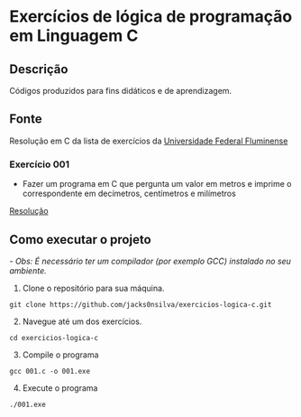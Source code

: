 # Exercícios de lógica de programação em Linguagem C

## Descrição

Códigos produzidos para fins didáticos e de aprendizagem.

## Fonte

Resolução em C da lista de exercícios da [Universidade Federal Fluminense](https://www.telecom.uff.br/~marcos/protocolos/www.cic.unb.br/docentes/jacobi/Extensao/ListaExerc.pdf)

### Exercício 001

- Fazer um programa em C que pergunta um valor em metros e imprime o
  correspondente em decímetros, centímetros e milímetros

[Resolução](001.c)

## Como executar o projeto

_- Obs: É necessário ter um compilador (por exemplo GCC) instalado no seu ambiente._

1. Clone o repositório para sua máquina.

```shell
git clone https://github.com/jacks0nsilva/exercicios-logica-c.git
```

2. Navegue até um dos exercícios.

```shell
cd exercicios-logica-c
```

3. Compile o programa

```shell
gcc 001.c -o 001.exe
```

4. Execute o programa

```shell
./001.exe
```

